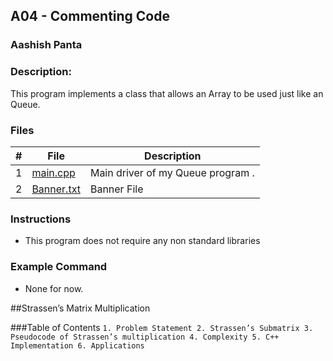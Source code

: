 
## A04 - Commenting Code
### Aashish Panta 
### Description:

This program implements a class that allows an Array to be used just like an Queue.

### Files

|   #   | File     | Description                      |
| :---: | -------- | -------------------------------- |
|   1   | [main.cpp](https://github.com/apanta0525/3013-Algorithms-Panta/blob/main/Assignments/A04/main.cpp) | Main driver of my Queue program . |
| 2 | [Banner.txt](https://github.com/apanta0525/3013-Algorithms-Panta/blob/main/Assignments/A04/Banner.txt) | Banner File |

### Instructions

- This program does not require any non standard libraries

### Example Command

- None for now.


##Strassen’s Matrix Multiplication

###Table of Contents
 `` 1. Problem Statement
  2. Strassen’s Submatrix
  3. Pseudocode of Strassen’s multiplication
  4. Complexity
  5. C++ Implementation
  6. Applications
``

